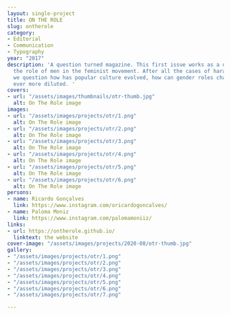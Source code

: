 ```yaml
---
layout: single-project
title: ON THE ROLE
slug: ontherole
category:
- Editorial
- Communication
- Typography
year: "2017"
description: 'A question turned magazine. This first issue works as a discussion about
  the role of men in the feminist movement. After all the cases of harassment in 2017,
  we question how has popular culture evolved, how can gender roles change and become
  ever more diluted. '
covers:
- url: "/assets/images/thumbnails/otr-thumb.jpg"
  alt: On The Role image
images:
- url: "/assets/images/projects/otr/1.png"
  alt: On The Role image
- url: "/assets/images/projects/otr/2.png"
  alt: On The Role image
- url: "/assets/images/projects/otr/3.png"
  alt: On The Role image
- url: "/assets/images/projects/otr/4.png"
  alt: On The Role image
- url: "/assets/images/projects/otr/5.png"
  alt: On The Role image
- url: "/assets/images/projects/otr/6.png"
  alt: On The Role image
persons:
- name: Ricardo Gonçalves
  link: https://www.instagram.com/oricardogoncalves/
- name: Paloma Moniz
  link: https://www.instagram.com/palomamoniiz/
links:
- url: https://ontherole.github.io/
  linktext: the website
cover-image: "/assets/images/projects/2020-08/otr-thumb.jpg"
gallery:
- "/assets/images/projects/otr/1.png"
- "/assets/images/projects/otr/2.png"
- "/assets/images/projects/otr/3.png"
- "/assets/images/projects/otr/4.png"
- "/assets/images/projects/otr/5.png"
- "/assets/images/projects/otr/6.png"
- "/assets/images/projects/otr/7.png"

---
```

